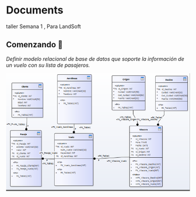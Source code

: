 # Documents
taller Semana 1 , Para LandSoft


## Comenzando 🚀
_Definir modelo relacional de base de datos que soporte la información de un vuelo con su lista de pasajeros._

![Modelo](Modelo.PNG)
